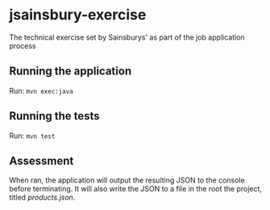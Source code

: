# jsainsbury-exercise
The technical exercise set by Sainsburys' as part of the job application process

## Running the application

Run:
`mvn exec:java`


## Running the tests

Run:
`mvn test`

## Assessment

When ran, the application will output the resulting JSON to the console before terminating.
It will also write the JSON to a file in the root the project, titled *products.json*.